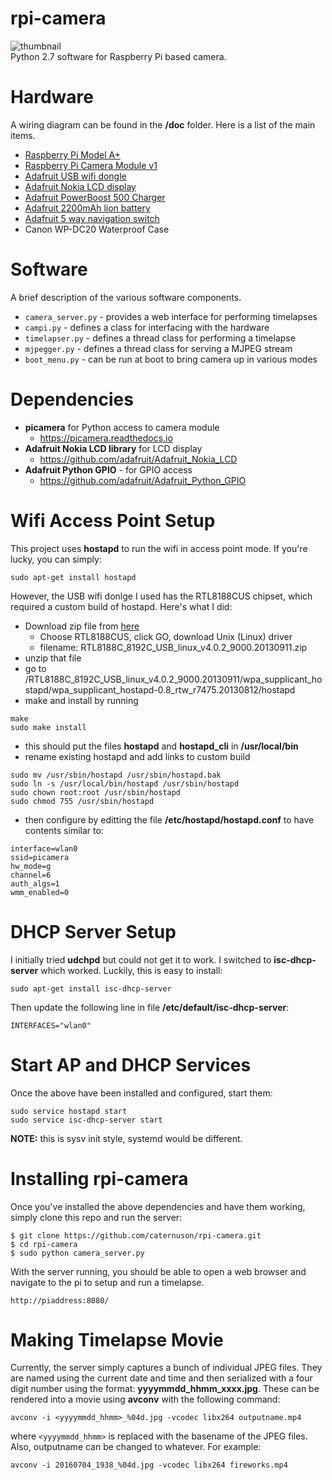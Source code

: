 # rpi-camera
![thumbnail](http://caternuson.github.io/rpi-camera/static/rpi-camera-thumb.jpg)<br/>
Python 2.7 software for Raspberry Pi based camera.

# Hardware
A wiring diagram can be found in the **/doc** folder. Here is a list of the
main items.
* [Raspberry Pi Model A+](https://www.raspberrypi.org/products/model-a-plus/)
* [Raspberry Pi Camera Module v1](https://www.raspberrypi.org/products/camera-module/)
* [Adafruit USB wifi dongle](https://www.adafruit.com/products/814)
* [Adafruit Nokia LCD display](https://www.adafruit.com/products/338)
* [Adafruit PowerBoost 500 Charger](https://www.adafruit.com/products/1944)
* [Adafruit 2200mAh lion battery](https://www.adafruit.com/products/1781)
* [Adafruit 5 way navigation switch](https://www.adafruit.com/products/504)
* Canon WP-DC20 Waterproof Case

# Software
A brief description of the various software components.
* ```camera_server.py``` - provides a web interface for performing timelapses
* ```campi.py``` - defines a class for interfacing with the hardware
* ```timelapser.py``` - defines a thread class for performing a timelapse
* ```mjpegger.py``` - defines a thread class for serving a MJPEG stream
* ```boot_menu.py``` - can be run at boot to bring camera up in various modes

# Dependencies
*  **picamera** for Python access to camera module
    * https://picamera.readthedocs.io
*  **Adafruit Nokia LCD library** for LCD display
    * https://github.com/adafruit/Adafruit_Nokia_LCD
*  **Adafruit Python GPIO** - for GPIO access
    * https://github.com/adafruit/Adafruit_Python_GPIO

# Wifi Access Point Setup
This project uses **hostapd** to run the wifi in access point mode. If you're
lucky, you can simply:
```
sudo apt-get install hostapd
```
However, the USB wifi donlge I used has the RTL8188CUS chipset, which required a custom
build of hostapd. Here's what I did:
* Download zip file from [here](http://www.realtek.com.tw/downloads/downloadsView.aspx?Langid=1&PNid=21&PFid=48&Level=5&Conn=4&DownTypeID=3&GetDown=false)
    * Choose RTL8188CUS, click GO, download Unix (Linux) driver
    * filename: RTL8188C_8192C_USB_linux_v4.0.2_9000.20130911.zip
* unzip that file
* go to  /RTL8188C_8192C_USB_linux_v4.0.2_9000.20130911/wpa_supplicant_hostapd/wpa_supplicant_hostapd-0.8_rtw_r7475.20130812/hostapd
* make and install by running
```
make
sudo make install
```
* this should put the files **hostapd** and **hostapd_cli** in **/usr/local/bin**
* rename existing hostapd and add links to custom build
```
sudo mv /usr/sbin/hostapd /usr/sbin/hostapd.bak 
sudo ln -s /usr/local/bin/hostapd /usr/sbin/hostapd 
sudo chown root:root /usr/sbin/hostapd 
sudo chmod 755 /usr/sbin/hostapd
```
* then configure by editting the file **/etc/hostapd/hostapd.conf** to have
contents similar to:
```
interface=wlan0
ssid=picamera
hw_mode=g
channel=6
auth_algs=1
wmm_enabled=0
```

# DHCP Server Setup
I initially tried **udchpd** but could not get it to work. I switched to
**isc-dhcp-server** which worked. Luckily, this is easy to install:
```
sudo apt-get install isc-dhcp-server
```
Then update the following line in file **/etc/default/isc-dhcp-server**:
```
INTERFACES="wlan0"
```

# Start AP and DHCP Services
Once the above have been installed and configured, start them:
```
sudo service hostapd start
sudo service isc-dhcp-server start
```
**NOTE:** this is sysv init style, systemd would be different.

# Installing rpi-camera
Once you've installed the above dependencies and have them working,
simply clone this repo and run the server:
```
$ git clone https://github.com/caternuson/rpi-camera.git
$ cd rpi-camera
$ sudo python camera_server.py
```
With the server running, you should be able to open a web browser and navigate
to the pi to setup and run a timelapse.
```
http://piaddress:8080/
```

# Making Timelapse Movie
Currently, the server simply captures a bunch of individual JPEG files. They
are named using the current date and time and then serialized with a four
digit number using the format: **yyyymmdd_hhmm_xxxx.jpg**. These can
be rendered into a movie using **avconv** with the following command:
```
avconv -i <yyyymmdd_hhmm>_%04d.jpg -vcodec libx264 outputname.mp4
```
where ```<yyyymmdd_hhmm>``` is replaced with the basename of the JPEG files. Also,
outputname can be changed to whatever. For example:
```
avconv -i 20160704_1938_%04d.jpg -vcodec libx264 fireworks.mp4
```